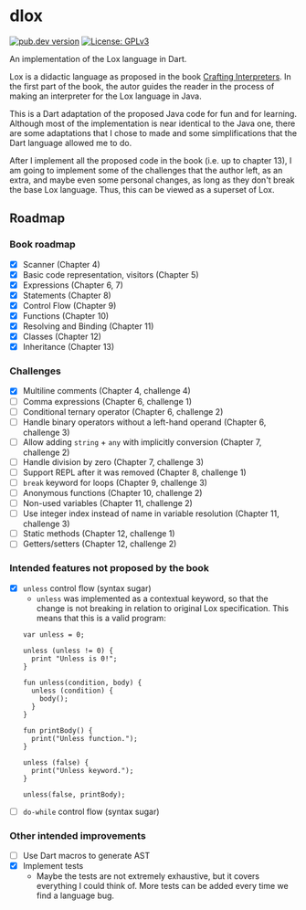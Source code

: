 # dlox

[![pub.dev version](https://img.shields.io/pub/v/dlox)](https://pub.dev/packages/dlox) [![License: GPLv3](https://img.shields.io/badge/license-GPLv3-blue)](./LICENSE)

An implementation of the Lox language in Dart.

Lox is a didactic language as proposed in the book [Crafting Interpreters](https://www.craftinginterpreters.com). In the first part of the book, the autor guides the reader in the process of making an interpreter for the Lox language in Java.

This is a Dart adaptation of the proposed Java code for fun and for learning. Although most of the implementation is near identical to the Java one, there are some adaptations that I chose to made and some simplifications that the Dart language allowed me to do.

After I implement all the proposed code in the book (i.e. up to chapter 13), I am going to implement some of the challenges that the author left, as an extra, and maybe even some personal changes, as long as they don't break the base Lox language. Thus, this can be viewed as a superset of Lox.

## Roadmap

### Book roadmap

- [x] Scanner (Chapter 4)
- [x] Basic code representation, visitors (Chapter 5)
- [x] Expressions (Chapter 6, 7)
- [x] Statements (Chapter 8)
- [x] Control Flow (Chapter 9)
- [x] Functions (Chapter 10)
- [x] Resolving and Binding (Chapter 11)
- [x] Classes (Chapter 12)
- [x] Inheritance (Chapter 13)

### Challenges

- [x] Multiline comments (Chapter 4, challenge 4)
- [ ] Comma expressions (Chapter 6, challenge 1)
- [ ] Conditional ternary operator (Chapter 6, challenge 2)
- [ ] Handle binary operators without a left-hand operand (Chapter 6, challenge 3)
- [ ] Allow adding `string` + `any` with implicitly conversion (Chapter 7, challenge 2)
- [ ] Handle division by zero (Chapter 7, challenge 3)
- [ ] Support REPL after it was removed (Chapter 8, challenge 1)
- [ ] `break` keyword for loops (Chapter 9, challenge 3)
- [ ] Anonymous functions (Chapter 10, challenge 2)
- [ ] Non-used variables (Chapter 11, challenge 2)
- [ ] Use integer index instead of name in variable resolution (Chapter 11, challenge 3)
- [ ] Static methods (Chapter 12, challenge 1)
- [ ] Getters/setters (Chapter 12, challenge 2)

### Intended features not proposed by the book

- [x] `unless` control flow (syntax sugar)
  - `unless` was implemented as a contextual keyword, so that the change is not breaking in relation to original Lox specification. This means that this is a valid program:
  ```
  var unless = 0;
  
  unless (unless != 0) {
    print "Unless is 0!";
  }
  
  fun unless(condition, body) {
    unless (condition) {
      body();
    }
  }
  
  fun printBody() {
    print("Unless function.");
  }
  
  unless (false) {
    print("Unless keyword.");
  }
  
  unless(false, printBody);
  ```
- [ ] `do-while` control flow (syntax sugar) 

### Other intended improvements

- [ ] Use Dart macros to generate AST
- [x] Implement tests
  - Maybe the tests are not extremely exhaustive, but it covers everything I could think of. More tests can be added every time we find a language bug.
